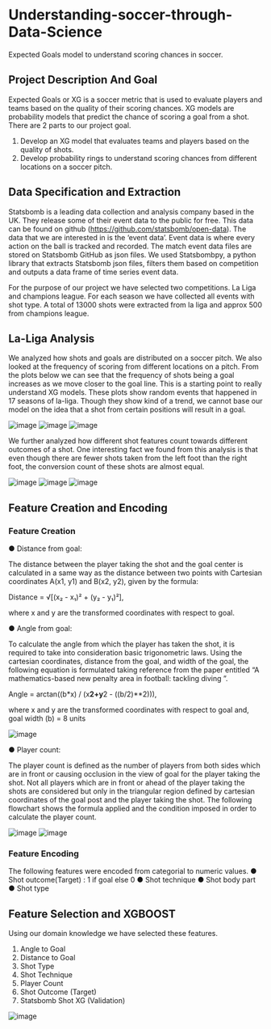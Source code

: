 # Understanding-soccer-through-Data-Science
Expected Goals model to understand scoring chances in soccer.

## Project Description And Goal
Expected Goals or XG is a soccer metric that is used to evaluate players and
teams based on the quality of their scoring chances. XG models are probability
models that predict the chance of scoring a goal from a shot.
There are 2 parts to our project goal.
1) Develop an XG model that evaluates teams and players based on the
quality of shots.
2) Develop probability rings to understand scoring chances from different
locations on a soccer pitch.

## Data Specification and Extraction
Statsbomb is a leading data collection and analysis company based in the UK.
They release some of their event data to the public for free. This data can be
found on github (https://github.com/statsbomb/open-data). The data that we
are interested in is the ‘event data’. Event data is where every action on the ball
is tracked and recorded. The match event data files are stored on Statsbomb
GitHub as json files. We used Statsbombpy, a python library that extracts
Statsbomb json files, filters them based on competition and outputs a data
frame of time series event data.

For the purpose of our project we have selected two competitions. La Liga and
champions league. For each season we have collected all events with shot type.
A total of 13000 shots were extracted from la liga and approx 500 from
champions league.

## La-Liga Analysis
We analyzed how shots and goals are distributed on a soccer pitch. We also
looked at the frequency of scoring from different locations on a pitch. From the
plots below we can see that the frequency of shots being a goal increases as
we move closer to the goal line. This is a starting point to really understand XG
models. These plots show random events that happened in 17 seasons of
la-liga. Though they show kind of a trend, we cannot base our model on the
idea that a shot from certain positions will result in a goal.

![image](https://github.com/asadsk8r02/Understanding-soccer-through-Data-Science/assets/53692166/6fa80b76-7ae6-488b-954b-42f3bbd1dd6d) 
![image](https://github.com/asadsk8r02/Understanding-soccer-through-Data-Science/assets/53692166/d350fb97-babf-490f-9156-76905e137959)
![image](https://github.com/asadsk8r02/Understanding-soccer-through-Data-Science/assets/53692166/0507964f-0005-4c4c-963e-d949c8baf409)


We further analyzed how different shot features count towards different
outcomes of a shot. One interesting fact we found from this analysis is that
even though there are fewer shots taken from the left foot than the right foot,
the conversion count of these shots are almost equal.

![image](https://github.com/asadsk8r02/Understanding-soccer-through-Data-Science/assets/53692166/45b2beaf-1fda-46c4-ab2a-999a3817974e)
![image](https://github.com/asadsk8r02/Understanding-soccer-through-Data-Science/assets/53692166/cd521382-26e9-4e18-866e-e1af6a2147dc)
![image](https://github.com/asadsk8r02/Understanding-soccer-through-Data-Science/assets/53692166/74ef8940-2bb4-45fd-8050-453d47bf5bb6)

## Feature Creation and Encoding
### Feature Creation
● Distance from goal:

The distance between the player taking the shot and the goal
center is calculated in a same way as the distance between two points
with Cartesian coordinates A(x1, y1) and B(x2, y2), given by the formula:

Distance = √[(x₂ - x₁)² + (y₂ - y₁)²],

where x and y are the transformed coordinates with respect to goal.

● Angle from goal:

To calculate the angle from which the player has taken the shot, it
is required to take into consideration basic trigonometric laws. Using the
cartesian coordinates, distance from the goal, and width of the goal, the
following equation is formulated taking reference from the paper
entitled “A mathematics-based new penalty area in football: tackling
diving ”.

Angle = arctan((b*x) / (x**2+y**2 - ((b/2)**2))),

where x and y are the transformed coordinates with respect to goal and,
goal width (b) = 8 units

![image](https://github.com/asadsk8r02/Understanding-soccer-through-Data-Science/assets/53692166/16f3a44a-6efd-4f5b-bd3d-86938e81a8ae)

● Player count:

The player count is defined as the number of players from both
sides which are in front or causing occlusion in the view of goal for the
player taking the shot. Not all players which are in front or ahead of the
player taking the shots are considered but only in the triangular region
defined by cartesian coordinates of the goal post and the player taking
the shot. The following flowchart shows the formula applied and the
condition imposed in order to calculate the player count.

![image](https://github.com/asadsk8r02/Understanding-soccer-through-Data-Science/assets/53692166/3e49adfb-b211-406d-ab17-6317434058c9)
![image](https://github.com/asadsk8r02/Understanding-soccer-through-Data-Science/assets/53692166/799ba471-4df1-44bb-8cc4-376a87d1305e)

### Feature Encoding
The following features were encoded from categorial to numeric values.
● Shot outcome(Target) : 1 if goal else 0
● Shot technique
● Shot body part
● Shot type

## Feature Selection and XGBOOST
Using our domain knowledge we have selected these features.
1. Angle to Goal
2. Distance to Goal
3. Shot Type
4. Shot Technique
5. Player Count
6. Shot Outcome (Target) 
7. Statsbomb Shot XG (Validation)

![image](https://github.com/asadsk8r02/Understanding-soccer-through-Data-Science/assets/53692166/1af54992-ba38-469b-96f1-bd256aee0fa0)


















